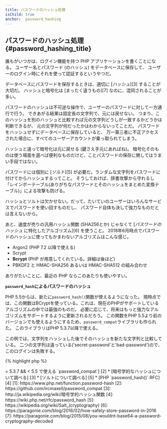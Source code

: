 ```yaml
---
title: パスワードのハッシュ処理
isChild: true
anchor:  password_hashing
---
```


## パスワードのハッシュ処理 {#password_hashing_title}

誰もがいつかは、ログイン機能を持つ PHP アプリケーションを書くことになる。
ユーザー名とパスワード (のハッシュ) をデータベースに保存して、
ユーザーのログイン時にそれを使って認証するというやつだ。

データベースにパスワードを保存するときは、適切に [_ハッシュ_][3] することが大切だ。
ハッシュと暗号化は [まったく違うもの][7] なのに、混同されることが多い。

パスワードのハッシュは不可逆な操作で、ユーザーのパスワードに対して一方通行で行う。
できあがる結果は固定長の文字列で、元には戻せない。
つまり、このハッシュを別のハッシュと比較すれば元の文字列どうしが一致するかどうかは判断できるが、
元の文字列が何だったかはわからないってことだ。
パスワードをハッシュせずにデータベースに保存していると、
万一第三者に不正アクセスされた場合に、すべてのユーザーアカウントが乗っ取られてしまう。

ハッシュと違って暗号化は元に戻せる (鍵さえ手元にあればね)。
暗号化そのものは使う場面を選べば便利なものだけど、ことパスワードの保存に関してはうまい手段ではない。

パスワードには個別に [_ソルト_][5] が必要だ。ランダムな文字列をパスワードに付けてからハッシュするってこと。
そうしておけば、辞書攻撃から守れるし「レインボーテーブル(ありがちなパスワードとそのハッシュをまとめた変換テーブル)」による攻撃も防げる。

ハッシュとソルトは欠かせない。だって、たいていのユーザーはいろんなサービスでパスワードを使い回すものだし、
パスワード自体も決して強力なものだとは言えないから。

あと、速度が売りの汎用ハッシュ関数 (SHA256とか) じゃなくて [_パスワードのハッシュ_ に特化したアルゴリズム][6] を使うこと。
2018年6月時点でパスワードのハッシュに使ってもかまわないアルゴリズムはこんな感じ。

* Argon2 (PHP 7.2 以降で使える)
* Scrypt
* **Bcrypt** (PHP が用意してくれている。詳細は後ほど)
* PBKDF2 と HMAC-SHA256 あるいは HMAC-SHA512 の組み合わせ

ありがたいことに、最近の PHP ならこのあたりも使いやすい。

**`password_hash`によるパスワードのハッシュ**

PHP 5.5からは、新たに`password_hash()`関数が使えるようになった。
現時点では、この関数はBCryptを使っている。これは、現在のPHPがサポートしているアルゴリズムの中では最強のものだ。
必要に応じて、将来はもっと強力なアルゴリズムをサポートするように更新されるだろう。
この関数をPHP 5.5より前のバージョンでも使えるようにするため、`password_compat`ライブラリも作られた。
このライブラリはPHP 5.3.7以降で使える。

この例では、文字列をハッシュした後でそのハッシュを新たな文字列と比較している。
二つの文字列は違っている('secret-password'と'bad-password')ので、このログインは失敗する。

{% highlight php %}
<?php
require 'password.php';

$passwordHash = password_hash('secret-password', PASSWORD_DEFAULT);

if (password_verify('bad-password', $passwordHash)) {
    // パスワードが一致した
} else {
    // パスワードが一致しなかった
}
{% endhighlight %}

`password_hash()` takes care of password salting for you. The salt is stored, along with the algorithm and "cost", as part of the hash.  `password_verify()` extracts this to determine how to check the password, so you don't need a separate database field to store your salts.

* [`password_hash` について調べる] [1]
* [PHP >= 5.3.7 && < 5.5 で使える `password_compat`] [2]
* [暗号学的なハッシュについて調べる] [3]
* [ソルトについて調べる] [5]
* [PHP `password_hash()` RFC] [4]


[1]: https://www.php.net/function.password-hash
[2]: https://github.com/ircmaxell/password_compat
[3]: http://ja.wikipedia.org/wiki/暗号学的ハッシュ関数
[4]: https://wiki.php.net/rfc/password_hash
[5]: https://wikipedia.org/wiki/Salt_(cryptography)
[6]: https://paragonie.com/blog/2016/02/how-safely-store-password-in-2016
[7]: https://paragonie.com/blog/2015/08/you-wouldnt-base64-a-password-cryptography-decoded


